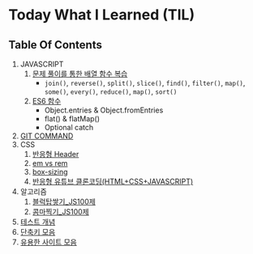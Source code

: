 # Today What I Learned (TIL)

## Table Of Contents

1. JAVASCRIPT
    1) [문제 풀이를 통한 배열 함수 복습](./article/javascript/array_function.js)
        - `join()`, `reverse()`, `split()`, `slice()`, `find()`, `filter()`, `map()`, `some()`, `every()`, `reduce()`, `map()`, `sort()`
    2) [ES6 함수](./article/javascript/es6_function.md)
        - Object.entries & Object.fromEntries
        - flat() & flatMap()
        - Optional catch
2. [GIT COMMAND](./article/git/git.md)
3. CSS
    1) [반응형 Header](.\article\CSS\responsibleHeader\responsibleHeader.css)
    2) [em vs rem](.\article\CSS\EMvsREM\EMvsREM.md)
    3) [box-sizing](.\article\CSS\box-sizing\box-sizing.html)
    4) [반응형 유튜브 클론코딩(HTML+CSS+JAVASCRIPT)](.\article\CSS\youtube-mobile\youtube-mobile.md)
4. 알고리즘
    1) [블럭탑쌓기_JS100제](.\article\알고리즘\블럭탑쌓기_JS100제.md)
    2) [콤마찍기_JS100제](.\article\알고리즘\콤마찍기_JS100제.md)
5. [테스트 개념](./article/테스트/동적테스트_및_명세기반_테스트_개념.md)
6. [단축키 모음](./article/단축키_모음.md)
7. [유용한 사이트 모음](./article/유용한_사이트_모음.md)